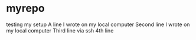 # myrepo
testing my setup
A line I wrote on my local computer
Second line I wrote on my local computer
Third line via ssh
4th line

